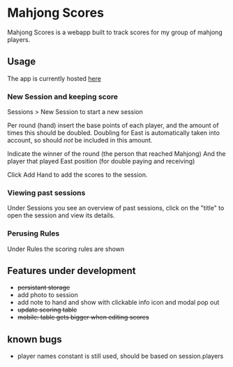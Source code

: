 # Mahjong Scores
Mahjong Scores is a webapp built to track scores for my group of mahjong
players.

## Usage
The app is currently hosted [here](https://mahjong-scores-git-main-koen-van-gasterens-projects.vercel.app/)

### New Session and keeping score
Sessions > New Session to start a new session

Per round (hand) insert the base points of each player, and the amount
of times this should be doubled. Doubling for East is automatically taken
into account, so should _not_ be included in this amount.

Indicate the winner of the round (the person that reached Mahjong)
And the player that played East position (for double paying and receiving)

Click Add Hand to add the scores to the session.

### Viewing past sessions
Under Sessions you see an overview of past sessions, click on the "title" to open
the session and view its details.

### Perusing Rules
Under Rules the scoring rules are shown

## Features under development
- <del>persistant storage</del>
- add photo to session
- add note to hand and show with clickable info icon and modal pop out
- <del>update scoring table</del>
- <del>mobile: table gets bigger when editing scores</del>

## known bugs
- player names constant is still used, should be based on session.players